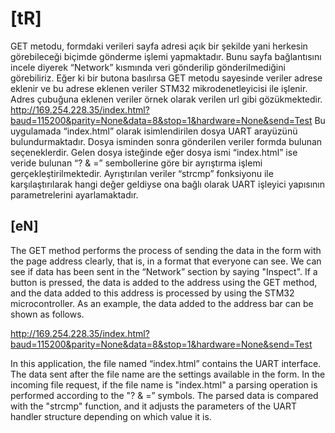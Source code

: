    # [tR]
GET metodu, formdaki verileri sayfa adresi açık bir şekilde yani herkesin görebileceği biçimde gönderme işlemi yapmaktadır. Bunu sayfa bağlantısını incele diyerek     “Network” kısmında veri gönderilip gönderilmediğini görebiliriz. Eğer ki bir butona basılırsa GET metodu sayesinde veriler adrese eklenir ve bu adrese eklenen veriler STM32 mikrodenetleyicisi ile işlenir. Adres çubuğuna eklenen veriler örnek olarak verilen url gibi gözükmektedir.
http://169.254.228.35/index.html?baud=115200&parity=None&data=8&stop=1&hardware=None&send=Test
Bu uygulamada “index.html” olarak isimlendirilen dosya UART arayüzünü bulundurmaktadır. Dosya isminden sonra gönderilen veriler formda bulunan seçeneklerdir. Gelen dosya isteğinde eğer dosya ismi “index.html” ise veride bulunan “? & =” sembollerine göre bir ayrıştırma işlemi gerçekleştirilmektedir. Ayrıştırılan veriler “strcmp” fonksiyonu ile karşılaştırılarak hangi değer geldiyse ona bağlı olarak UART işleyici yapısının parametrelerini ayarlamaktadır. 

   
   ## [eN]
The GET method performs the process of sending the data in the form with the page address clearly, that is, in a format that everyone can see. We can see if data has      been sent in the “Network” section by saying "Inspect". If a button is pressed, the data is added to the address using the GET method, and the data added to this          address is processed by using the STM32 microcontroller. As an example, the data added to the address bar can be shown as follows.
   
http://169.254.228.35/index.html?baud=115200&parity=None&data=8&stop=1&hardware=None&send=Test
   
In this application, the file named “index.html” contains the UART interface.
The data sent after the file name are the settings available in the form.
In the incoming file request, if the file name is "index.html" a parsing operation is performed according to the "? & =” symbols.
The parsed data is compared with the "strcmp" function, and it adjusts the parameters of the UART handler structure depending on which value it is.
